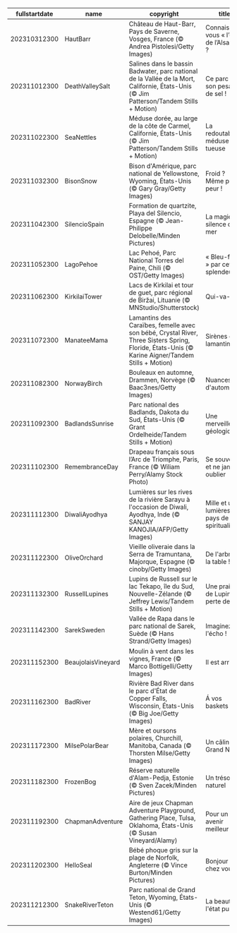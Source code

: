 |fullstartdate|name|copyright|title|image|
|--|--|--|--|--|
202310312300|HautBarr|Château de Haut-Barr, Pays de Saverne, Vosges, France (© Andrea Pistolesi/Getty Images)|Connaissez-vous « l’œil de l’Alsace » ?|![](/fr-FR/2023/11/202310312300HautBarr.jpg)|
202311012300|DeathValleySalt|Salines dans le bassin Badwater, parc national de la Vallée de la Mort, Californie, États-Unis (© Jim Patterson/Tandem Stills + Motion)|Ce parc vaut son pesant… de sel !|![](/fr-FR/2023/11/202311012300DeathValleySalt.jpg)|
202311022300|SeaNettles|Méduse dorée, au large de la côte de Carmel, Californie, États-Unis (© Jim Patterson/Tandem Stills + Motion)|La redoutable méduse tueuse|![](/fr-FR/2023/11/202311022300SeaNettles.jpg)|
202311032300|BisonSnow|Bison d'Amérique, parc national de Yellowstone, Wyoming, États-Unis (© Gary Gray/Getty Images)|Froid ? Même pas peur !|![](/fr-FR/2023/11/202311032300BisonSnow.jpg)|
202311042300|SilencioSpain|Formation de quartzite, Playa del Silencio, Espagne (© Jean-Philippe Delobelle/Minden Pictures)|La magie du silence de la mer|![](/fr-FR/2023/11/202311042300SilencioSpain.jpg)|
202311052300|LagoPehoe|Lac Pehoé, Parc National Torres del Paine, Chili (© OST/Getty Images)|« Bleu-ffés » par cette splendeur !|![](/fr-FR/2023/11/202311052300LagoPehoe.jpg)|
202311062300|KirkilaiTower|Lacs de Kirkilai et tour de guet, parc régional de Biržai, Lituanie (© MNStudio/Shutterstock)|Qui-va-là !|![](/fr-FR/2023/11/202311062300KirkilaiTower.jpg)|
202311072300|ManateeMama|Lamantins des Caraïbes, femelle avec son bébé, Crystal River, Three Sisters Spring, Floride, États-Unis (© Karine Aigner/Tandem Stills + Motion)|Sirènes ou lamantins ?|![](/fr-FR/2023/11/202311072300ManateeMama.jpg)|
202311082300|NorwayBirch|Bouleaux en automne, Drammen, Norvège (© Baac3nes/Getty Images)|Nuances d'automne|![](/fr-FR/2023/11/202311082300NorwayBirch.jpg)|
202311092300|BadlandsSunrise|Parc national des Badlands, Dakota du Sud, États-Unis (© Grant Ordelheide/Tandem Stills + Motion)|Une merveille géologique|![](/fr-FR/2023/11/202311092300BadlandsSunrise.jpg)|
202311102300|RemembranceDay|Drapeau français sous l’Arc de Triomphe, Paris, France (© Wiliam Perry/Alamy Stock Photo)|Se souvenir et ne jamais oublier|![](/fr-FR/2023/11/202311102300RemembranceDay.jpg)|
202311112300|DiwaliAyodhya|Lumières sur les rives de la rivière Sarayu à l'occasion de Diwali, Ayodhya, Inde (© SANJAY KANOJIA/AFP/Getty Images)|Mille et une lumières au pays de la spiritualité|![](/fr-FR/2023/11/202311112300DiwaliAyodhya.jpg)|
202311122300|OliveOrchard|Vieille oliveraie dans la Serra de Tramuntana, Majorque, Espagne (© cinoby/Getty Images)|De l'arbre à la table !|![](/fr-FR/2023/11/202311122300OliveOrchard.jpg)|
202311132300|RussellLupines|Lupins de Russell sur le lac Tekapo, île du Sud, Nouvelle-Zélande (© Jeffrey Lewis/Tandem Stills + Motion)|Une prairie de Lupins à perte de vue|![](/fr-FR/2023/11/202311132300RussellLupines.jpg)|
202311142300|SarekSweden|Vallée de Rapa dans le parc national de Sarek, Suède (© Hans Strand/Getty Images)|Imaginez l'écho !|![](/fr-FR/2023/11/202311142300SarekSweden.jpg)|
202311152300|BeaujolaisVineyard|Moulin à vent dans les vignes, France (© Marco Bottigelli/Getty Images)|Il est arrivé !|![](/fr-FR/2023/11/202311152300BeaujolaisVineyard.jpg)|
202311162300|BadRiver|Rivière Bad River dans le parc d'État de Copper Falls, Wisconsin, États-Unis (© Big Joe/Getty Images)|Á vos baskets !|![](/fr-FR/2023/11/202311162300BadRiver.jpg)|
202311172300|MilsePolarBear|Mère et oursons polaires, Churchill, Manitoba, Canada (© Thorsten Milse/Getty Images)|Un câlin du Grand Nord !|![](/fr-FR/2023/11/202311172300MilsePolarBear.jpg)|
202311182300|FrozenBog|Réserve naturelle d'Alam-Pedja, Estonie (© Sven Zacek/Minden Pictures)|Un trésor naturel|![](/fr-FR/2023/11/202311182300FrozenBog.jpg)|
202311192300|ChapmanAdventure|Aire de jeux Chapman Adventure Playground, Gathering Place, Tulsa, Oklahoma, États-Unis (© Susan Vineyard/Alamy)|Pour un avenir meilleur|![](/fr-FR/2023/11/202311192300ChapmanAdventure.jpg)|
202311202300|HelloSeal|Bébé phoque gris sur la plage de Norfolk, Angleterre (© Vince Burton/Minden Pictures)|Bonjour chez vous !|![](/fr-FR/2023/11/202311202300HelloSeal.jpg)|
202311212300|SnakeRiverTeton|Parc national de Grand Teton, Wyoming, États-Unis (© Westend61/Getty Images)|La beauté à l'état pur|![](/fr-FR/2023/11/202311212300SnakeRiverTeton.jpg)|
